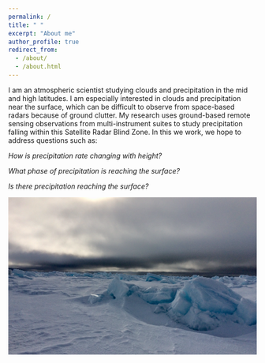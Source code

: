 ```yaml
---
permalink: /
title: " "
excerpt: "About me"
author_profile: true
redirect_from: 
  - /about/
  - /about.html
---
```


I am an atmospheric scientist studying clouds and precipitation in the mid and high latitudes. I am especially interested in clouds and precipitation near the surface, which can be difficult to observe from space-based radars because of ground clutter. My research uses ground-based remote sensing observations from multi-instrument suites to study precipitation falling within this Satellite Radar Blind Zone. In this we work, we hope to address questions such as:

*How is precipitation rate changing with height?* 

*What phase of precipitation is reaching the surface?*

*Is there precipitation reaching the surface?*

![Editing a markdown file for a talk](/images/fast_ice.png)
